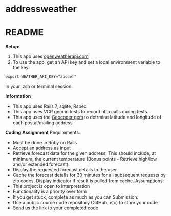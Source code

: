 
# addressweather

# README

**Setup:**
1. This app uses [openweatherapi.com](https://openweathermap.org/current)
2. To use the app, get an API key and set a local environment variable to the key: 

`export WEATHER_API_KEY="abcdef"`

In your .zsh or terminal session.


**Information**
- This app uses Rails 7, sqlite, Rspec
- This app uses VCR gem in tests to record http calls during tests.
- This app uses the [Geocoder gem](https://github.com/alexreisner/geocoder) to detrmine latitude and longitude of each postal/mailing address.



**Coding Assignment**
Requirements:
- Must be done in Ruby on Rails
- Accept an address as input
- Retrieve forecast data for the given address. This should include, at minimum, the
current temperature (Bonus points - Retrieve high/low and/or extended forecast)
- Display the requested forecast details to the user
- Cache the forecast details for 30 minutes for all subsequent requests by zip codes.
Display indicator if result is pulled from cache.
Assumptions:
- This project is open to interpretation
- Functionality is a priority over form
- If you get stuck, complete as much as you can
Submission:
- Use a public source code repository (GitHub, etc) to store your code
- Send us the link to your completed code

